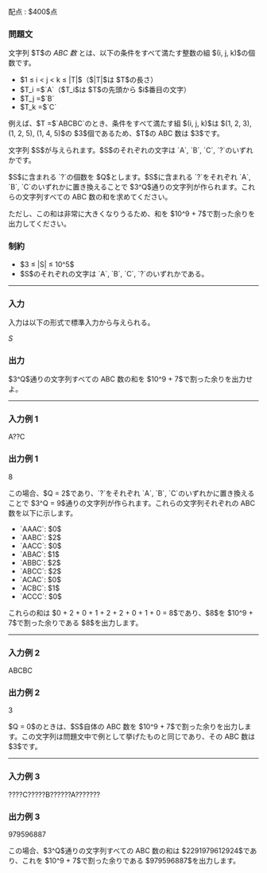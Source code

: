 
<div>

<span>

<span>

<p>
配点 : $400$点
</p>

<div>

<section>

### **問題文**

<p>
文字列 $T$の 
<em>
ABC 数
</em>
とは、以下の条件をすべて満たす整数の組 $(i, j, k)$の個数です。
</p>

<ul>

<li>
$1 ≤ i < j < k ≤ |T|$（$|T|$は $T$の長さ）
</li>

<li>
$T_i =$`A`（$T_i$は $T$の先頭から $i$番目の文字）
</li>

<li>
$T_j =$`B`
</li>

<li>
$T_k =$`C`
</li>

</ul>

<p>
例えば、$T =$`ABCBC`のとき、条件をすべて満たす組 $(i, j, k)$は $(1, 2, 3), (1, 2, 5), (1, 4, 5)$の $3$個であるため、$T$の ABC 数は $3$です。
</p>

<p>
文字列 $S$が与えられます。$S$のそれぞれの文字は `A`, `B`, `C`, `?`のいずれかです。
</p>

<p>
$S$に含まれる `?`の個数を $Q$とします。$S$に含まれる `?`をそれぞれ `A`, `B`, `C`のいずれかに置き換えることで $3^Q$通りの文字列が作られます。これらの文字列すべての ABC 数の和を求めてください。
</p>

<p>
ただし、この和は非常に大きくなりうるため、和を $10^9 + 7$で割った余りを出力してください。
</p>

</section>

</div>

<div>

<section>

### **制約**

<ul>

<li>
$3 ≤ |S| ≤ 10^5$
</li>

<li>
$S$のそれぞれの文字は `A`, `B`, `C`, `?`のいずれかである。
</li>

</ul>

</section>

</div>

---

<div>

<div>

<section>

### **入力**

<p>
入力は以下の形式で標準入力から与えられる。
</p>

<div>

$S$
</div>

</section>

</div>

<div>

<section>

### **出力**

<p>
$3^Q$通りの文字列すべての ABC 数の和を $10^9 + 7$で割った余りを出力せよ。
</p>

</section>

</div>

</div>

---

<div>

<section>

### **入力例 1**

<div>

A??C

</div>

</section>

</div>

<div>

<section>

### **出力例 1**

<div>

8

</div>

<p>
この場合、$Q = 2$であり、`?`をそれぞれ `A`, `B`, `C`のいずれかに置き換えることで $3^Q = 9$通りの文字列が作られます。これらの文字列それぞれの ABC 数を以下に示します。
</p>

<ul>

<li>
`AAAC`: $0$
</li>

<li>
`AABC`: $2$
</li>

<li>
`AACC`: $0$
</li>

<li>
`ABAC`: $1$
</li>

<li>
`ABBC`: $2$
</li>

<li>
`ABCC`: $2$
</li>

<li>
`ACAC`: $0$
</li>

<li>
`ACBC`: $1$
</li>

<li>
`ACCC`: $0$
</li>

</ul>

<p>
これらの和は $0 + 2 + 0 + 1 + 2 + 2 + 0 + 1 + 0 = 8$であり、$8$を $10^9 + 7$で割った余りである $8$を出力します。
</p>

</section>

</div>

---

<div>

<section>

### **入力例 2**

<div>

ABCBC

</div>

</section>

</div>

<div>

<section>

### **出力例 2**

<div>

3

</div>

<p>
$Q = 0$のときは、$S$自体の ABC 数を $10^9 + 7$で割った余りを出力します。この文字列は問題文中で例として挙げたものと同じであり、その ABC 数は $3$です。
</p>

</section>

</div>

---

<div>

<section>

### **入力例 3**

<div>

????C?????B??????A???????

</div>

</section>

</div>

<div>

<section>

### **出力例 3**

<div>

979596887

</div>

<p>
この場合、$3^Q$通りの文字列すべての ABC 数の和は $2291979612924$であり、これを $10^9 + 7$で割った余りである $979596887$を出力します。
</p>

</section>

</div>

</span>

</span>

</div>
